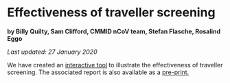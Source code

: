 # Effectiveness of traveller screening

**by Billy Quilty, Sam Clifford, CMMID nCoV team, Stefan Flasche, Rosalind Eggo**

*Last updated: 27 January 2020*

We have created an [interactive tool](https://cmmid-lshtm.shinyapps.io/traveller_screening/) to illustrate the effectiveness of traveller screening. The associated report is also available as a [pre-print.](https://cmmid.github.io/ncov/airport_screening_report/airport_screening_report.html)
